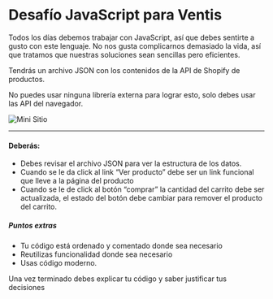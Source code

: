 # Desafío JavaScript para Ventis

Todos los días debemos trabajar con JavaScript, así que debes sentirte a gusto con este lenguaje. No nos gusta complicarnos demasiado la vida, así que tratamos que nuestras soluciones sean sencillas pero eficientes.

Tendrás un archivo JSON con los contenidos de la API de Shopify de productos.

No puedes usar ninguna librería externa para lograr esto, solo debes usar las API del navegador. 

![Mini Sitio](product-hd.gif?raw=true)

*** 

#### Deberás:
* Debes revisar el archivo JSON para ver la estructura de los datos.
* Cuando se le da click al link “Ver producto” debe ser un link funcional que lleve a la página del producto
* Cuando se le de click al botón “comprar” la cantidad del carrito debe ser actualizada, el estado del botón debe cambiar para remover el producto del carrito.

##### Puntos extras
* Tu código está ordenado y comentado donde sea necesario
* Reutilizas funcionalidad donde sea necesario
* Usas código moderno.


Una vez terminado debes explicar tu código y saber justificar tus decisiones
